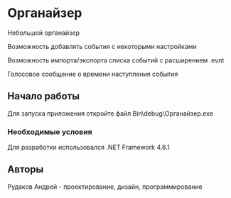 # Органайзер

Небольшой органайзер

Возможность добавлять события с некоторыми настройками

Возможность импорта/экспорта списка событий с расширением .evnt

Голосовое сообщение о времени наступления события

## Начало работы

Для запуска приложения откройте файл Bin\debug\Органайзер.exe


### Необходимые условия

Для разработки использовался .NET Framework 4.6.1


## Авторы

Рудаков Андрей - проектирование, дизайн, программирование
